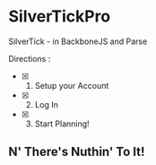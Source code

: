 SilverTickPro
=============

SilverTick - in BackboneJS and Parse


Directions :
- [x] 1. Setup your Account
- [x] 2. Log In
- [x] 3. Start Planning!

## N' There's Nuthin' To It!
